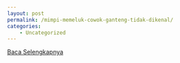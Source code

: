 ```yaml
---
layout: post
permalink: /mimpi-memeluk-cowok-ganteng-tidak-dikenal/
categories:
    - Uncategorized
---
```


[Baca Selengkapnya](/07)